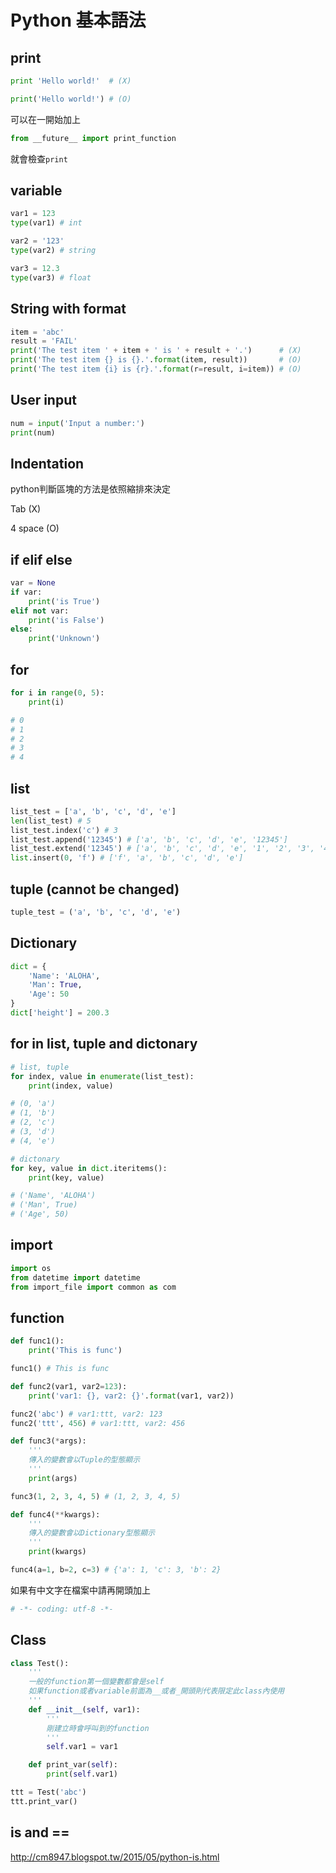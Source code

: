# Python 基本語法

## print
```python
print 'Hello world!'  # (X)
```
```python
print('Hello world!') # (O)
```

可以在一開始加上
```python
from __future__ import print_function
```
就會檢查`print`

## variable
```python
var1 = 123
type(var1) # int
```
```python
var2 = '123'
type(var2) # string
```
```python
var3 = 12.3
type(var3) # float
```

## String with format
```python
item = 'abc'
result = 'FAIL'
print('The test item ' + item + ' is ' + result + '.')      # (X)
print('The test item {} is {}.'.format(item, result))       # (O)
print('The test item {i} is {r}.'.format(r=result, i=item)) # (O)
```

## User input
```python
num = input('Input a number:')
print(num)
```

## Indentation
python判斷區塊的方法是依照縮排來決定

Tab     (X)

4 space (O)

## if elif else
```python
var = None
if var:
    print('is True')
elif not var:
    print('is False')
else:
    print('Unknown')
```

## for
```python
for i in range(0, 5):
    print(i)

# 0
# 1
# 2
# 3
# 4
```

## list
```python
list_test = ['a', 'b', 'c', 'd', 'e']
len(list_test) # 5
list_test.index('c') # 3
list_test.append('12345') # ['a', 'b', 'c', 'd', 'e', '12345']
list_test.extend('12345') # ['a', 'b', 'c', 'd', 'e', '1', '2', '3', '4', '5']
list.insert(0, 'f') # ['f', 'a', 'b', 'c', 'd', 'e']
```

## tuple (cannot be changed)
```python
tuple_test = ('a', 'b', 'c', 'd', 'e')
```

## Dictionary
```python
dict = {
    'Name': 'ALOHA',
    'Man': True,
    'Age': 50
}
dict['height'] = 200.3
```

## for in list, tuple and dictonary
```python
# list, tuple
for index, value in enumerate(list_test):
    print(index, value)

# (0, 'a')
# (1, 'b')
# (2, 'c')
# (3, 'd')
# (4, 'e')

# dictonary
for key, value in dict.iteritems():
    print(key, value)

# ('Name', 'ALOHA')
# ('Man', True)
# ('Age', 50)
```

## import
```python
import os
from datetime import datetime
from import_file import common as com
```

## function
```python
def func1():
    print('This is func')

func1() # This is func

def func2(var1, var2=123):
    print('var1: {}, var2: {}'.format(var1, var2))

func2('abc') # var1:ttt, var2: 123
func2('ttt', 456) # var1:ttt, var2: 456

def func3(*args):
    '''
    傳入的變數會以Tuple的型態顯示
    '''
    print(args)

func3(1, 2, 3, 4, 5) # (1, 2, 3, 4, 5)

def func4(**kwargs):
    '''
    傳入的變數會以Dictionary型態顯示
    '''
    print(kwargs)

func4(a=1, b=2, c=3) # {'a': 1, 'c': 3, 'b': 2}
```
如果有中文字在檔案中請再開頭加上
```python
# -*- coding: utf-8 -*-
```

## Class
```python
class Test():
    '''
    一般的function第一個變數都會是self
    如果function或者variable前面為__或者_開頭則代表限定此class內使用
    '''
    def __init__(self, var1):
        '''
        剛建立時會呼叫到的function
        '''
        self.var1 = var1

    def print_var(self):
        print(self.var1)

ttt = Test('abc')
ttt.print_var()
```

## is and ==
http://cm8947.blogspot.tw/2015/05/python-is.html
